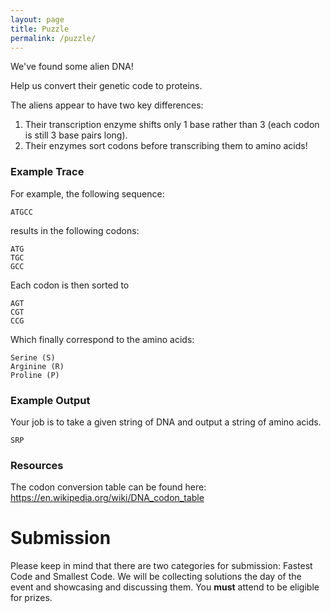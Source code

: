 ```yaml
---
layout: page
title: Puzzle
permalink: /puzzle/
---
```


We've found some alien DNA!

Help us convert their genetic code to proteins.

The aliens appear to have two key differences:

1. Their transcription enzyme shifts only 1 base rather than 3 (each codon is still 3 base pairs long).
2. Their enzymes sort codons before transcribing them to amino acids!

### Example Trace
For example, the following sequence:

```
ATGCC
```

results in the following codons:

```
ATG
TGC
GCC
```

Each codon is then sorted to

```
AGT
CGT
CCG
```
Which finally correspond to the amino acids:

```
Serine (S) 
Arginine (R)
Proline (P)
```

### Example Output
Your job is to take a given string of DNA and output a string of amino acids.

```
SRP
```

### Resources
The codon conversion table can be found here: https://en.wikipedia.org/wiki/DNA_codon_table

# Submission
Please keep in mind that there are two categories for submission: Fastest Code and Smallest Code. We will be collecting solutions the day of the event and showcasing and discussing them. You <b>must</b> attend to be eligible for prizes.
